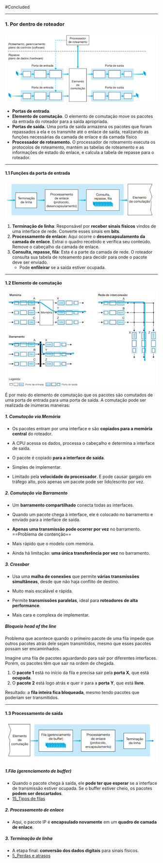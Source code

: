 #Concluded 

---
### **1. Por dentro de roteador**

![Pasted image 20250522195916](../../attachments/Pasted%20image%2020250522195916.png)

- **Portas de entrada**.
- **Elemento de comutação**. O elemento de comutação move os pacotes da entrada do roteador para a saída apropriada.
- **Portas de saída.** Uma porta de saída armazena os pacotes que foram repassados a ela e os transmite até o enlace de saída, realizando as funções necessárias da camada de enlace e da camada físico
- **Processador de roteamento.** O processador de roteamento executa os protocolos de roteamento, mantém as tabelas de roteamento e as informações de estado do enlace, e calcula a tabela de repasse para o roteador. 

---
#### **1.1 Funções da porta de entrada**

![Pasted image 20250522200227](../../attachments/Pasted%20image%2020250522200227.png)

1. **Terminação de linha**: Responsável por **receber sinais físicos** vindos de uma interface de rede. Converte esses sinais em **bits**.
2. **Processamento de enlace:** Aqui ocorre o **desencapsulamento da camada de enlace**. Extrai o quadro recebido e verifica seu conteúdo. Remove o cabeçalho da camada de enlace.
3. **Consulta, repasse, fila**: Esta é a parte da camada de rede. O roteador consulta sua tabela de roteamento para decidir para onde o pacote deve ser enviado.
    - Pode **enfileirar** se a saída estiver ocupada.

---
#### **1.2 Elemento de comutação**

![Pasted image 20250522201358](../../attachments/Pasted%20image%2020250522201358.png)

É por meio do elemento de comutação que os pacotes são comutados de uma porta de entrada para uma porta de saída. A comutação pode ser realizada de inúmeras maneiras:

##### 1. **Comutação via Memória**
- Os pacotes entram por uma interface e são **copiados para a memória central** do roteador.
- A CPU acessa os dados, processa o cabeçalho e determina a interface de saída.
- O pacote é copiado **para a interface de saída**.

- Simples de implementar.
- Limitado pela **velocidade do processador**. E pode causar gargalo em tráfego alto, pois apenas um pacote pode ser lido/escrito por vez.
##### 2. **Comutação via Barramento**
- Um **barramento compartilhado** conecta todas as interfaces.
- Quando um pacote chega à interface, ele é colocado no barramento e enviado para a interface de saída.
- **Apenas uma transmissão pode ocorrer por vez** no barramento. ==Problema de contenção==

- Mais rápido que o modelo com memória.
- Ainda há limitação: **uma única transferência por vez** no barramento.
##### 3. **Crossbar** 
- Usa uma **malha de conexões** que permite **várias transmissões simultâneas**, desde que não haja conflito de destino.

- Muito mais escalável e rápida.    
- Permite **transmissões paralelas**, ideal para **roteadores de alta performance**.
- Mais cara e complexa de implementar.

##### **Bloqueio head of the line** 

Problema que acontece quando o primeiro pacote de uma fila impede que outros pacotes atrás dele sejam transmitidos, mesmo que esses pacotes possam ser encaminhados.

Imagine uma fila de pacotes aguardando para sair por diferentes interfaces. Porém, os pacotes têm que sair na ordem de chegada.

1. O **pacote 1** está no início da fila e precisa sair pela **porta X**, que está **ocupada**.
2. O **pacote 2** está logo atrás e quer ir para a **porta Y**, que está **livre**.

Resultado: a **fila inteira fica bloqueada**, mesmo tendo pacotes que poderiam ser transmitidos.

---
#### **1.3 Processamento de saída**

![Pasted image 20250522203955](../../attachments/Pasted%20image%2020250522203955.png)

##### 1.**Fila (gerenciamento de buffer)**
- Quando o pacote chega à saída, ele **pode ter que esperar** se a interface de transmissão estiver ocupada. Se o buffer estiver cheio, os pacotes **podem ser descartados**.
- [15_Tipos de filas](15_Tipos%20de%20filas.md)
##### 2. **Processamento de enlace**
- Aqui, o pacote IP é **encapsulado novamente** em um **quadro de camada de enlace**.
##### 3. **Terminação de linha**
- A etapa final: **conversão dos dados digitais** para sinais físicos.
- [5_Perdas e atrasos](../1_Overview/5_Perdas%20e%20atrasos.md)

